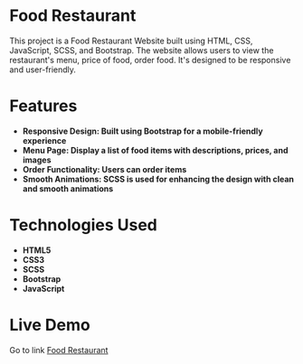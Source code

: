 # Food Restaurant

This project is a Food Restaurant Website built using HTML, CSS, JavaScript, SCSS, and Bootstrap. The website allows users to view the restaurant's menu, price of food, order food. It's designed to be responsive and user-friendly.

# Features

- **Responsive Design: Built using Bootstrap for a mobile-friendly experience**
- **Menu Page: Display a list of food items with descriptions, prices, and images**
- **Order Functionality: Users can order items**
- **Smooth Animations: SCSS is used for enhancing the design with clean and smooth animations**


# Technologies Used

- **HTML5**
- **CSS3**
- **SCSS**
- **Bootstrap**
- **JavaScript**


# Live Demo
Go to link [Food Restaurant](https://sakib-hossain23.github.io/Food-Restaurant/)